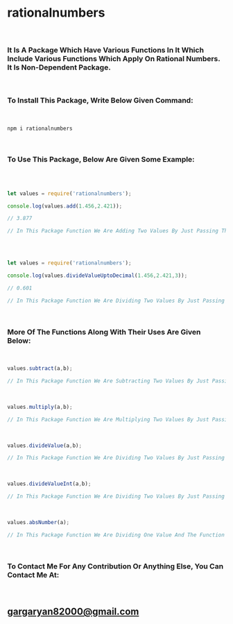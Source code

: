 # rationalnumbers

<br>

### It Is A Package Which Have Various Functions In It Which Include Various Functions Which Apply On Rational Numbers. It Is Non-Dependent Package.

<br>

### To Install This Package, Write Below Given Command:

<br>

```js
npm i rationalnumbers
```

<br>

### To Use This Package, Below Are Given Some Example:

<br>

```js

let values = require('rationalnumbers');

console.log(values.add(1.456,2.421));

// 3.877

// In This Package Function We Are Adding Two Values By Just Passing The Values In Which The First Argument Is First Value Through Which Second Argument Is To Added.

```

<br>

```js

let values = require('rationalnumbers');

console.log(values.divideValueUptoDecimal(1.456,2.421,3));

// 0.601

// In This Package Function We Are Dividing Two Values By Just Passing The Values In Which The First Argument Is First Value Through Which Second Argument Is To Divided. The Third Argument Is Depicted as Of The Number Of Decimal Places Upto Which We Want Our Answer.

```

<br>

### More Of The Functions Along With Their Uses Are Given Below:

<br>

```js
values.subtract(a,b);

// In This Package Function We Are Subtracting Two Values By Just Passing The Values In Which The First Argument Is First Value Through Which Second Argument Is To Subtracted.
```

<br>

```js
values.multiply(a,b);

// In This Package Function We Are Multiplying Two Values By Just Passing The Values In Which The First Argument Is First Value Through Which Second Argument Is To Multiplied.
```

<br>

```js
values.divideValue(a,b);

// In This Package Function We Are Dividing Two Values By Just Passing The Values In Which The First Argument Is First Value Through Which Second Argument Is To Divided.
```

<br>

```js
values.divideValueInt(a,b);

// In This Package Function We Are Dividing Two Values By Just Passing The Values In Which The First Argument Is First Value Through Which Second Argument Is To Divided And Returns The Value In Nearest Integer.
```

<br>

```js
values.absNumber(a);

// In This Package Function We Are Dividing One Value And The Function All In Finds The Absolute Value Of The Value We Passed In The Function.
```

<br>

### To Contact Me For Any Contribution Or Anything Else, You Can Contact Me At:

<br>

## gargaryan82000@gmail.com